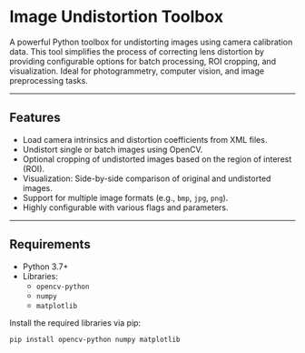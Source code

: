 # Image Undistortion Toolbox

A powerful Python toolbox for undistorting images using camera calibration data. This tool simplifies the process of correcting lens distortion by providing configurable options for batch processing, ROI cropping, and visualization. Ideal for photogrammetry, computer vision, and image preprocessing tasks.

---

## Features

- Load camera intrinsics and distortion coefficients from XML files.
- Undistort single or batch images using OpenCV.
- Optional cropping of undistorted images based on the region of interest (ROI).
- Visualization: Side-by-side comparison of original and undistorted images.
- Support for multiple image formats (e.g., `bmp`, `jpg`, `png`).
- Highly configurable with various flags and parameters.

---

## Requirements

- Python 3.7+
- Libraries:
  - `opencv-python`
  - `numpy`
  - `matplotlib`

Install the required libraries via pip:
```bash
pip install opencv-python numpy matplotlib
```

